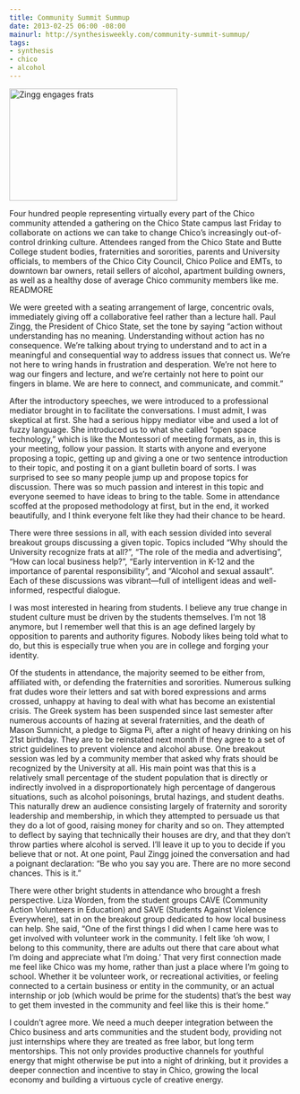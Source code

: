 ```yaml
---
title: Community Summit Summup
date: 2013-02-25 06:00 -08:00
mainurl: http://synthesisweekly.com/community-summit-summup/
tags:
- synthesis
- chico
- alcohol
---
```

<img class="right" alt="Zingg engages frats" height="200" src="https://mattolson-blog.s3.amazonaws.com/zingg-frats.jpg" width="300"/>

Four hundred people representing virtually every part of the Chico community attended a gathering on the Chico State campus last Friday to collaborate on actions we can take
to change Chico&rsquo;s increasingly out-of-control drinking culture. Attendees ranged from the Chico State and Butte College student bodies, fraternities and sororities, parents 
and University officials, to members of the Chico City Council, Chico Police and EMTs, to downtown bar owners, retail sellers of alcohol, apartment building owners, as well 
as a healthy dose of average Chico community members like me.
READMORE

We were greeted with a seating arrangement of large, concentric ovals, immediately giving off a collaborative feel rather than a lecture hall. Paul Zingg, the President of 
Chico State, set the tone by saying &ldquo;action without understanding has no meaning. Understanding without action has no consequence. We&rsquo;re talking about trying to understand 
and to act in a meaningful and consequential way to address issues that connect us. We&rsquo;re not here to wring hands in frustration and desperation. We&rsquo;re not here to wag our 
fingers and lecture, and we&rsquo;re certainly not here to point our fingers in blame. We are here to connect, and communicate, and commit.&rdquo;

After the introductory speeches, we were introduced to a professional mediator brought in to facilitate the conversations. I must admit, I was skeptical at first. She had 
a serious hippy mediator vibe and used a lot of fuzzy language. She introduced us to what she called &ldquo;open space technology,&rdquo; which is like the Montessori of meeting formats, 
as in, this is your meeting, follow your passion. It starts with anyone and everyone proposing a topic, getting up and giving a one or two sentence introduction to their topic, 
and posting it on a giant bulletin board of sorts. I was surprised to see so many people jump up and propose topics for discussion. There was so much passion and interest in 
this topic and everyone seemed to have ideas to bring to the table. Some in attendance scoffed at the proposed methodology at first, but in the end, it worked beautifully, 
and I think everyone felt like they had their chance to be heard.

There were three sessions in all, with each session divided into several breakout groups discussing a given topic. Topics included &ldquo;Why should the University recognize frats 
at all?&rdquo;, &ldquo;The role of the media and advertising&rdquo;, &ldquo;How can local business help?&rdquo;, &ldquo;Early intervention in K-12 and the importance of parental 
responsibility&rdquo;, and &ldquo;Alcohol and sexual assault&rdquo;. Each of these discussions was vibrant—full of intelligent ideas and well-informed, respectful dialogue.

I was most interested in hearing from students. I believe any true change in student culture must be driven by the students themselves. I&rsquo;m not 18 anymore, but I remember 
well that this is an age defined largely by opposition to parents and authority figures. Nobody likes being told what to do, but this is especially true when you are in 
college and forging your identity.

Of the students in attendance, the majority seemed to be either from, affiliated with, or defending the fraternities and sororities. Numerous sulking frat dudes wore their 
letters and sat with bored expressions and arms crossed, unhappy at having to deal with what has become an existential crisis. The Greek system has been suspended since last 
semester after numerous accounts of hazing at several fraternities, and the death of Mason Sumnicht, a pledge to Sigma Pi, after a night of heavy drinking on his 21st birthday. 
They are to be reinstated next month if they agree to a set of strict guidelines to prevent violence and alcohol abuse. One breakout session was led by a community member that 
asked why frats should be recognized by the University at all. His main point was that this is a relatively small percentage of the student population that is directly or 
indirectly involved in a disproportionately high percentage of dangerous situations, such as alcohol poisonings, brutal hazings, and student deaths. This naturally drew an 
audience consisting largely of fraternity and sorority leadership and membership, in which they attempted to persuade us that they do a lot of good, raising money for charity 
and so on. They attempted to deflect by saying that technically their houses are dry, and that they don&rsquo;t throw parties where alcohol is served. I&rsquo;ll leave it up to you to 
decide if you believe that or not. At one point, Paul Zingg joined the conversation and had a poignant declaration: &ldquo;Be who you say you are. There are no more second chances. 
This is it.&rdquo;

There were other bright students in attendance who brought a fresh perspective. Liza Worden, from the student groups CAVE (Community Action Volunteers in Education) and 
SAVE (Students Against Violence Everywhere), sat in on the breakout group dedicated to how local business can help. She said, &ldquo;One of the first things I did when I came 
here was to get involved with volunteer work in the community. I felt like &lsquo;oh wow, I belong to this community, there are adults out there that care about what I&rsquo;m doing 
and appreciate what I&rsquo;m doing.&rsquo; That very first connection made me feel like Chico was my home, rather than just a place where I&rsquo;m going to school. Whether it be volunteer 
work, or recreational activities, or feeling connected to a certain business or entity in the community, or an actual internship or job (which would be prime for the students) 
that&rsquo;s the best way to get them invested in the community and feel like this is their home.&rdquo;

I couldn&rsquo;t agree more. We need a much deeper integration between the Chico business and arts communities and the student body, providing not just internships where they are 
treated as free labor, but long term mentorships. This not only provides productive channels for youthful energy that might otherwise be put into a night of drinking, but 
it provides a deeper connection and incentive to stay in Chico, growing the local economy and building a virtuous cycle of creative energy.

